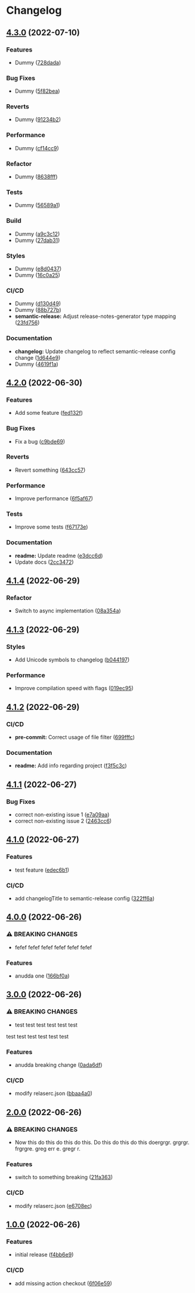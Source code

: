 # Changelog

## [4.3.0](https://github.com/trallnag/testbench-semantic-release/compare/v4.2.0...v4.3.0) (2022-07-10)


### Features

* Dummy ([728dada](https://github.com/trallnag/testbench-semantic-release/commit/728dada475102186ff82382b49ef966d4487d5f7))


### Bug Fixes

* Dummy ([5f82bea](https://github.com/trallnag/testbench-semantic-release/commit/5f82bea7eb2e6d14758d48055432323743ad55dc))


### Reverts

* Dummy ([91234b2](https://github.com/trallnag/testbench-semantic-release/commit/91234b2b4969e574156ce7db3f04d7d65120d630))


### Performance

* Dummy ([cf14cc9](https://github.com/trallnag/testbench-semantic-release/commit/cf14cc908381ebf4407e5caf4552638adf525390))


### Refactor

* Dummy ([8638fff](https://github.com/trallnag/testbench-semantic-release/commit/8638ffff4c104efe67b45822c0c60f8dbbd2a898))


### Tests

* Dummy ([56589a1](https://github.com/trallnag/testbench-semantic-release/commit/56589a1b1bc57ce80999cf58a9e51bf9ada9155d))


### Build

* Dummy ([a9c3c12](https://github.com/trallnag/testbench-semantic-release/commit/a9c3c12e05b17431123d8748f532ab2f7392a274))
* Dummy ([27dab31](https://github.com/trallnag/testbench-semantic-release/commit/27dab314fc67c45dcc4672b334035a23964b98ad))


### Styles

* Dummy ([e8d0437](https://github.com/trallnag/testbench-semantic-release/commit/e8d043700fff1988c40da386ed9c8170ad31a84f))
* Dummy ([16c0a25](https://github.com/trallnag/testbench-semantic-release/commit/16c0a2500c1b0d846ee1796ecba87ab5887fce78))


### CI/CD

* Dummy ([d130d49](https://github.com/trallnag/testbench-semantic-release/commit/d130d49ac47d35c47188188cb81a4d7bb101cba9))
* Dummy ([88b727b](https://github.com/trallnag/testbench-semantic-release/commit/88b727bea4ddc55de195444395002c67f7e95276))
* **semantic-release:** Adjust release-notes-generator type mapping ([23fd756](https://github.com/trallnag/testbench-semantic-release/commit/23fd75603436c641a6129ab175da4d5d72a5faf2))


### Documentation

* **changelog:** Update changelog to reflect semantic-release config change ([1d644e9](https://github.com/trallnag/testbench-semantic-release/commit/1d644e9963476ae73ae194ccfcc6a6bfa96c9d69))
* Dummy ([4619f1a](https://github.com/trallnag/testbench-semantic-release/commit/4619f1a2f4dc306c781c53957f1442e7172dd83c))

## [4.2.0](https://github.com/trallnag/testbench-semantic-release/compare/v4.1.4...v4.2.0) (2022-06-30)


### Features

* Add some feature ([fed132f](https://github.com/trallnag/testbench-semantic-release/commit/fed132faf5281d0806e16ec29ed9ef231a136499))


### Bug Fixes

* Fix a bug ([c9bde69](https://github.com/trallnag/testbench-semantic-release/commit/c9bde69c6ee1c87185c6562a1dda5ff0506e4f5c))


### Reverts

* Revert something ([643cc57](https://github.com/trallnag/testbench-semantic-release/commit/643cc57a172d18813af85f2765a5cc3753369e47))


### Performance

* Improve performance ([6f5af67](https://github.com/trallnag/testbench-semantic-release/commit/6f5af6730bb073a502b9fc8f042a1fab2f1bf54b))


### Tests

* Improve some tests ([f67173e](https://github.com/trallnag/testbench-semantic-release/commit/f67173ec91f76a77c45e751c9e9496d99fed1c4c))


### Documentation

* **readme:** Update readme ([e3dcc6d](https://github.com/trallnag/testbench-semantic-release/commit/e3dcc6d8f6e843411a9fb885aab182af5f9a28d2))
* Update docs ([2cc3472](https://github.com/trallnag/testbench-semantic-release/commit/2cc3472524798ca7953b5eb18377ee07643a32bc))

## [4.1.4](https://github.com/trallnag/testbench-semantic-release/compare/v4.1.3...v4.1.4) (2022-06-29)


### Refactor

* Switch to async implementation ([08a354a](https://github.com/trallnag/testbench-semantic-release/commit/08a354ab97c100a7ece647517ae69d94513f0a3d))

## [4.1.3](https://github.com/trallnag/testbench-semantic-release/compare/v4.1.2...v4.1.3) (2022-06-29)


### Styles

* Add Unicode symbols to changelog ([b044197](https://github.com/trallnag/testbench-semantic-release/commit/b04419786337672736a040d5e4d8e904e12284cd))


### Performance

* Improve compilation speed with flags ([019ec95](https://github.com/trallnag/testbench-semantic-release/commit/019ec950bd4ad0319d1681a023990c0330e324b1))

## [4.1.2](https://github.com/trallnag/testbench-semantic-release/compare/v4.1.1...v4.1.2) (2022-06-29)


### CI/CD

* **pre-commit:** Correct usage of file filter ([699fffc](https://github.com/trallnag/testbench-semantic-release/commit/699fffc219b47a65b78432e0aeff78231aaf0bb6))


### Documentation

* **readme:** Add info regarding project ([f3f5c3c](https://github.com/trallnag/testbench-semantic-release/commit/f3f5c3cd180adf5f97ef1af87f6f337cb0cda951))

## [4.1.1](https://github.com/trallnag/testbench-semantic-release/compare/v4.1.0...v4.1.1) (2022-06-27)


### Bug Fixes

* correct non-existing issue 1 ([e7a09aa](https://github.com/trallnag/testbench-semantic-release/commit/e7a09aa7388ed534489f73a151006e94c1b995d3))
* correct non-existing issue 2 ([2463cc6](https://github.com/trallnag/testbench-semantic-release/commit/2463cc648179573bc6266765cb2f489fbb3d93d5))

## [4.1.0](https://github.com/trallnag/testbench-semantic-release/compare/v4.0.0...v4.1.0) (2022-06-27)


### Features

* test feature ([edec6b1](https://github.com/trallnag/testbench-semantic-release/commit/edec6b17b07bd8254a67c7b9ddce04e4deedf3ae))


### CI/CD

* add changelogTitle to semantic-release config ([322ff6a](https://github.com/trallnag/testbench-semantic-release/commit/322ff6a2ce6edffce914a52aa9cb4ba63e3b6264))

## [4.0.0](https://github.com/trallnag/testbench-semantic-release/compare/v3.0.0...v4.0.0) (2022-06-26)


### ⚠ BREAKING CHANGES

* fefef fefef
fefef fefef
fefef fefef

### Features

* anudda one ([166bf0a](https://github.com/trallnag/testbench-semantic-release/commit/166bf0a9422e464babb77209a55663cd61ea7f7a))

## [3.0.0](https://github.com/trallnag/testbench-semantic-release/compare/v2.0.0...v3.0.0) (2022-06-26)


### ⚠ BREAKING CHANGES

* test test test
test test test

test test test
test test test

### Features

* anudda breaking change ([0ada6df](https://github.com/trallnag/testbench-semantic-release/commit/0ada6df00dde25cf37f79036cd48d776b9d2c61a))


### CI/CD

* modify relaserc.json ([bbaa4a0](https://github.com/trallnag/testbench-semantic-release/commit/bbaa4a07b17cc46f4ea35789b734c0f44e2f93ee))

## [2.0.0](https://github.com/trallnag/testbench-semantic-release/compare/v1.0.0...v2.0.0) (2022-06-26)


### ⚠ BREAKING CHANGES

* Now this do this do this do this.
Do this do this do this doergrgr. grgrgr.
frgrgre. greg err e. gregr r.

### Features

* switch to something breaking ([21fa363](https://github.com/trallnag/testbench-semantic-release/commit/21fa363ffcb212a481fe9cbc4f52504925b1160c))


### CI/CD

* modify relaserc.json ([e6708ec](https://github.com/trallnag/testbench-semantic-release/commit/e6708ec30dfa6db14db67b30133526f8bf889302))

## [1.0.0](https://github.com/trallnag/testbench-semantic-release/compare/f4bb6e9d51a6f50b8d35ae6e4fc98d59f41c0a2f...v1.0.0) (2022-06-26)


### Features

* initial release ([f4bb6e9](https://github.com/trallnag/testbench-semantic-release/commit/f4bb6e9d51a6f50b8d35ae6e4fc98d59f41c0a2f))


### CI/CD

* add missing action checkout ([6f06e59](https://github.com/trallnag/testbench-semantic-release/commit/6f06e5974be8362a951eed3b4b649fbf35459826))

